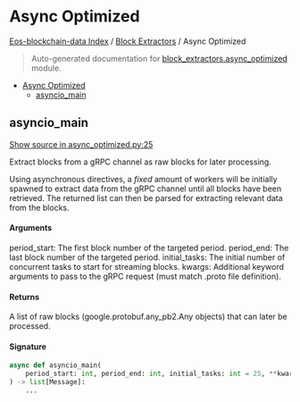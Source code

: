 # Async Optimized

[Eos-blockchain-data Index](../README.md#eos-blockchain-data-index) /
[Block Extractors](./index.md#block-extractors) /
Async Optimized

> Auto-generated documentation for [block_extractors.async_optimized](https://github.com/Krow10/eos-blockchain-data/blob/main/block_extractors/async_optimized.py) module.

- [Async Optimized](#async-optimized)
  - [asyncio_main](#asyncio_main)

## asyncio_main

[Show source in async_optimized.py:25](https://github.com/Krow10/eos-blockchain-data/blob/main/block_extractors/async_optimized.py#L25)

Extract blocks from a gRPC channel as raw blocks for later processing.

Using asynchronous directives, a *fixed* amount of workers will be initially spawned to
extract data from the gRPC channel until all blocks have been retrieved.
The returned list can then be parsed for extracting relevant data from the blocks.

#### Arguments

period_start:
    The first block number of the targeted period.
period_end:
    The last block number of the targeted period.
initial_tasks:
    The initial number of concurrent tasks to start for streaming blocks.
kwargs:
    Additional keyword arguments to pass to the gRPC request (must match .proto file definition).

#### Returns

A list of raw blocks (google.protobuf.any_pb2.Any objects) that can later be processed.

#### Signature

```python
async def asyncio_main(
    period_start: int, period_end: int, initial_tasks: int = 25, **kwargs
) -> list[Message]:
    ...
```



